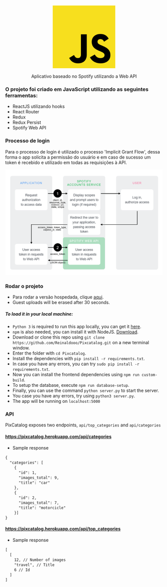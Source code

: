 <p  align="center">
<img  height="200px"  src="./img/js.svg">
</p>

<p  align="center">
Aplicativo baseado no Spotify utilizando a Web API
</p> 

### O projeto foi criado em JavaScript utilizando as seguintes ferramentas:

* ReactJS utilizando hooks
* React Router
* Redux
* Redux Persist
* Spotify Web API

### Processo de login

Para o processo de login é utilizado o processo 'Implicit Grant Flow', dessa forma o app solicita a permissão do usuário e em caso de sucesso 
um token é recebido e utilizado em todas as requisições à API.

![implicit flow](/img/implicit.png)
  
### Rodar o projeto

* Para rodar a versão hospedada, clique [aqui](https://pixcatalog.herokuapp.com/).
* Guest uploads will be erased after 30 seconds.

##### To load it in your local machine:

* `Python 3` is required to run this app locally, you can get it [here](https://www.python.org/).
* `npm` is also needed, you can install it with NodeJS. [Download](https://nodejs.org/en/).
* Download or clone this repo using `git clone https://github.com/Reinaldooo/Pixcatalog.git` on a new terminal window.
* Enter the folder with `cd Pixcatalog`.
* Install the dependencies with `pip install -r requirements.txt`.
* In case you have any errors, you can try `sudo pip install -r requirements.txt`.
* Now you can install the frontend dependencies using `npm run custom-build`.
* To setup the database, execute `npm run database-setup`.
* Finally, you can use the command `python server.py` to start the server.
* You case you have any errors, try using `python3 server.py`.
* The app will be running on ```localhost:5000```

### API

PixCatalog exposes two endpoints, `api/top_categories` and `api/categories`

#### https://pixcatalog.herokuapp.com/api/categories

* Sample response

```
{
  "categories": [
    {
      "id": 1,
      "images_total": 9,
      "title": "car"
    },
    {
      "id": 2,
      "images_total": 7,
      "title": "motorcicle"
    }]
}
```

#### https://pixcatalog.herokuapp.com/api/top_categories

* Sample response

```
[
  [
    12, // Number of images
    "travel", // Title
    6 // Id
  ]
]
```